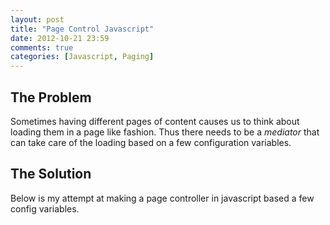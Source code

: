 ```yaml
---
layout: post
title: "Page Control Javascript"
date: 2012-10-21 23:59
comments: true
categories: [Javascript, Paging]
---
```

The Problem
-----------
Sometimes having different pages of content causes us to think about loading them in a page like fashion. Thus there needs to be a *mediator* that can take care of the loading based on a few configuration variables.

The Solution
------------
Below is my attempt at making a page controller in javascript based a few config variables.
<script src="https://gist.github.com/3868297.js"> </script>